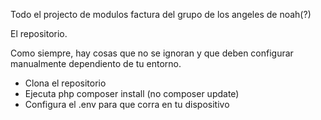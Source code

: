 Todo el projecto de modulos factura del grupo de los angeles de noah(?)

El repositorio.


Como siempre, hay cosas que no se ignoran y que deben configurar manualmente dependiento de tu entorno.

- Clona el repositorio
- Ejecuta php composer install (no composer update)
- Configura el .env para que corra en tu dispositivo